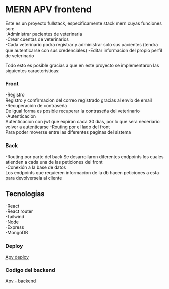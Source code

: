 # MERN APV frontend  
Este es un proyecto fullstack, especificamente stack mern cuyas funciones son:  
-Administrar pacientes de veterinaria  
-Crear cuentas de veterinarios  
-Cada veterinario podra registrar y administrar solo sus pacientes (tendra que autenticarse con sus credenciales) 
-Editar informacion del propio perfil de veterinario  

Todo esto es posible gracias a que en este proyecto se implementaron las siguientes caracteristicas:  
### Front  
-Registro  
Registro y confirmacion del correo registrado gracias al envio de email  
-Recuperación de contraseña  
De igual forma es posible recuperar la contraseña del veterinario  
-Autenticacion  
Autenticacion con jwt que expiran cada 30 días, por lo que sera neceriario volver a autenticarse
-Routing por el lado del front  
Para poder moverse entre las diferentes paginas del sistema  

### Back  
-Routing por parte del back
Se desarrollaron diferentes endpoints los cuales atienden a cada una de las peticiones del front  
-Conexión a la base de datos  
Los endpoints que requieren informacion de la db hacen peticiones a esta para devolversela al cliente

## Tecnologías 
-React  
-React router  
-Tailwind  
-Node  
-Express  
-MongoDB  

### Deploy
[Apv deploy](https://mern-apv-frontend-ashy.vercel.app)  

### Codigo del backend   
[Apv - backend](https://github.com/ossio99/MERN_APV_backend)  

